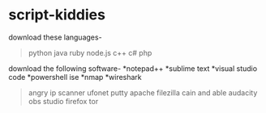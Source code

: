 # script-kiddies
download these languages- 
> python
> java
> ruby
> node.js
> c++
> c#
> php

download the following software-
*notepad++
*sublime text
*visual studio code
*powershell ise
*nmap
*wireshark
> angry ip scanner
> ufonet
> putty
> apache
> filezilla
> cain and able
> audacity
> obs studio
> firefox
> tor
